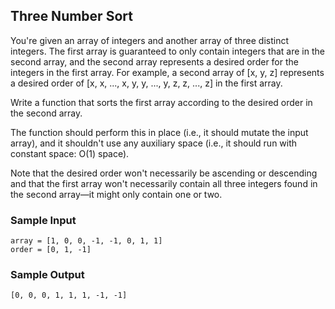 
## Three Number Sort

You're given an array of integers and another array of three distinct
integers. The first array is guaranteed to only contain integers that are in
the second array, and the second array represents a desired order for the
integers in the first array. For example, a second array of
[x, y, z] represents a desired order of
[x, x, ..., x, y, y, ..., y, z, z, ..., z] in the first array.

Write a function that sorts the first array according to the desired order in
the second array.

The function should perform this in place (i.e., it should mutate the input
array), and it shouldn't use any auxiliary space (i.e., it should run with
constant space: O(1) space).

Note that the desired order won't necessarily be ascending or descending and
that the first array won't necessarily contain all three integers found in the
second array—it might only contain one or two.

### Sample Input
```
array = [1, 0, 0, -1, -1, 0, 1, 1]
order = [0, 1, -1]
```

### Sample Output
```
[0, 0, 0, 1, 1, 1, -1, -1]
```
